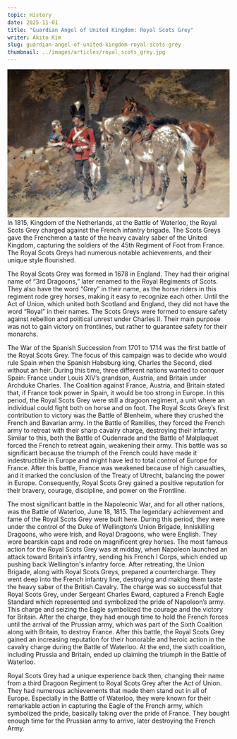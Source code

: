 ```yaml
---
topic: History
date: 2025-11-01
title: "Guardian Angel of United Kingdom: Royal Scots Grey"
writer: Akito Kim
slug: guardian-angel-of-united-kingdom-royal-scots-grey
thumbnail: ../images/articles/royal_scots_grey.jpg
---
```

![](../images/articles/royal_scots_grey.jpg)
In 1815, Kingdom of the Netherlands, at the Battle of Waterloo, the Royal Scots Grey charged against the French infantry brigade. The Scots Greys gave the Frenchmen a taste of the heavy cavalry saber of the United Kingdom, capturing the soldiers of the 45th Regiment of Foot from France. The Royal Scots Greys had numerous notable achievements, and their unique style flourished.

The Royal Scots Grey was formed in 1678 in England. They had their original name of “3rd Dragoons,” later renamed to the Royal Regiments of Scots. They also have the word “Grey” in their name, as the horse riders in this regiment rode grey horses, making it easy to recognize each other. Until the Act of Union, which united both Scotland and England, they did not have the word “Royal” in their names. The Scots Greys were formed to ensure safety against rebellion and political unrest under Charles II. Their main purpose was not to gain victory on frontlines, but rather to guarantee safety for their monarchs. 

The War of the Spanish Succession from 1701 to 1714 was the first battle of the Royal Scots Grey. The focus of this campaign was to decide who would rule Spain when the Spanish Habsburg king, Charles the Second, died without an heir. During this time, three different nations wanted to conquer Spain: France under Louis XIV’s grandson, Austria, and Britain under Archduke Charles. The Coalition against France, Austria, and Britain stated that, if France took power in Spain, it would be too strong in Europe. In this period, the Royal Scots Grey were still a dragoon regiment, a unit where an individual could fight both on horse and on foot. The Royal Scots Grey’s first contribution to victory was the Battle of Blenheim, where they crushed the French and Bavarian army. In the Battle of Ramilies, they forced the French army to retreat with their sharp cavalry charge, destroying their infantry. Similar to this, both the Battle of Oudenrade and the Battle of Malplaquet forced the French to retreat again, weakening their army. This battle was so significant because the triumph of the French could have made it indestructible in Europe and might have led to total control of Europe for France. After this battle, France was weakened because of high casualties, and it marked the conclusion of the Treaty of Utrecht, balancing the power in Europe. Consequently, Royal Scots Grey gained a positive reputation for their bravery, courage, discipline, and power on the Frontline. 

The most significant battle in the Napoleonic War, and for all other nations, was the Battle of Waterloo, June 18, 1815.  The legendary achievement and fame of the Royal Scots Grey were built here. During this period, they were under the control of the Duke of Wellington’s Union Brigade, Inniskilling Dragoons, who were Irish, and Royal Dragoons, who were English. They wore bearskin caps and rode on magnificent grey horses. The most famous action for the Royal Scots Grey was at midday, when Napoleon launched an attack toward Britain’s infantry, sending his French I Corps, which ended up pushing back Wellington's infantry force. After retreating, the Union Brigade, along with Royal Scots Greys, prepared a countercharge. They went deep into the French infantry line, destroying and making them taste the heavy saber of the British Cavalry. The charge was so successful that Royal Scots Grey, under Sergeant Charles Eward, captured a French Eagle Standard which represented and symbolized the pride of Napoleon’s army. This charge and seizing the Eagle symbolized the courage and the victory for Britain. After the charge, they had enough time to hold the French forces until the arrival of the Prussian army, which was part of the Sixth Coalition along with Britain, to destroy France. After this battle, the Royal Scots Grey gained an increasing reputation for their honorable and heroic action in the cavalry charge during the Battle of Waterloo. At the end, the sixth coalition, including Prussia and Britain, ended up claiming the triumph in the Battle of Waterloo. 

Royal Scots Grey had a unique experience back then, changing their name from a third Dragoon Regiment to Royal Scots Grey after the Act of Union. They had numerous achievements that made them stand out in all of Europe. Especially in the Battle of Waterloo, they were known for their remarkable action in capturing the Eagle of the French army, which symbolized the pride, basically taking over the pride of France. They bought enough time for the Prussian army to arrive, later destroying the French Army. 


